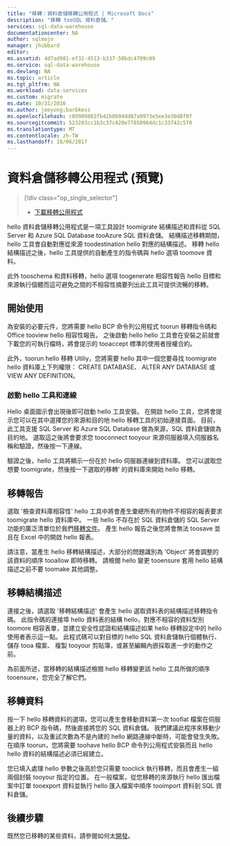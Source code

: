 ```yaml
---
title: "移轉：資料倉儲移轉公用程式 | Microsoft Docs"
description: "移轉 tooSQL 資料倉儲。"
services: sql-data-warehouse
documentationcenter: NA
author: sqlmojo
manager: jhubbard
editor: 
ms.assetid: 4d7ad981-ef31-4513-b337-50bdc4709c09
ms.service: sql-data-warehouse
ms.devlang: NA
ms.topic: article
ms.tgt_pltfrm: NA
ms.workload: data-services
ms.custom: migrate
ms.date: 10/31/2016
ms.author: joeyong;barbkess
ms.openlocfilehash: c89909883fb42b0b04dd87a9973e5ee3e30d8f0f
ms.sourcegitcommit: 523283cc1b3c37c428e77850964dc1c33742c5f0
ms.translationtype: MT
ms.contentlocale: zh-TW
ms.lasthandoff: 10/06/2017
---
```

# <a name="data-warehouse-migration-utility-preview"></a>資料倉儲移轉公用程式 (預覽)
> [!div class="op_single_selector"]
> * [下載移轉公用程式][Download Migration Utility]
> 
> 

hello 資料倉儲移轉公用程式是一項工具設計 toomigrate 結構描述和資料從 SQL Server 和 Azure SQL Database tooAzure SQL 資料倉儲。 結構描述移轉期間，hello 工具會自動對應從來源 toodestination hello 對應的結構描述。 移轉 hello 結構描述之後，hello 工具提供的自動產生的指令碼與 hello 選項 toomove 資料。

此外 tooschema 和資料移轉，hello 選項 toogenerate 相容性報告 hello 目標和來源執行個體而這可避免之間的不相容性摘要列出此工具可提供流暢的移轉。

## <a name="get-started"></a>開始使用
為安裝的必要元件，您將需要 hello BCP 命令列公用程式 toorun 移轉指令碼和 Office tooview hello 相容性報告。 之後啟動 hello hello 工具會在安裝之前就會下載您的可執行檔時，將會提示的 tooaccept 標準的使用者授權合約。

此外，toorun hello 移轉 Utiliy，您將需要 hello 其中一個您要尋找 toomigrate hello 資料庫上下列權限： CREATE DATABASE、 ALTER ANY DATABASE 或 VIEW ANY DEFINITION。

### <a name="launching-hello-tool-and-connecting"></a>啟動 hello 工具和連線
Hello 桌面圖示會出現後即可啟動 hello 工具安裝。 在開啟 hello 工具，您將會提示您可以在其中選擇您的來源和目的地 hello 移轉工具的初始連接頁面。 目前，此工具支援 SQL Server 和 Azure SQL Database 做為來源，SQL 資料倉儲做為目的地。 選取這之後將會要求您 tooconnect tooyour 來源伺服器填入伺服器名稱和驗證，然後按一下連線。

驗證之後，hello 工具將顯示一份在於 hello 伺服器連線到資料庫。 您可以選取您想要 toomigrate，然後按一下選取的移轉' 的資料庫來開始 hello 移轉。

## <a name="migration-report"></a>移轉報告
選取 '檢查資料庫相容性' hello 工具中將會產生彙總所有的物件不相容的報表要求 toomigrate hello 資料庫中。 一些 hello 不存在於 SQL 資料倉儲的 SQL Server 功能的廣泛清單位於我們[移轉文件][migration documentation]。 產生 hello 報告之後您將會無法 toosave 並且在 Excel 中的開啟 hello 報表。

請注意，當產生 hello 移轉結構描述，大部分的問題識別為 'Object' 將會調整的該資料的順序 tooallow 即時移轉。 請檢閱 hello 變更 tooensure 套用 hello 結構描述之前不要 toomake 其他調整。

## <a name="migrate-schema"></a>移轉結構描述
連接之後，請選取 '移轉結構描述' 會產生 hello 選取資料表的結構描述移轉指令碼。 此指令碼的連接埠 hello 資料表的結構 hello，對應不相容的資料型別 toomore 相容表單，並建立安全性認證和結構描述如果 hello 移轉設定中的 hello 使用者表示這一點。 此程式碼可以對目標的 hello SQL 資料倉儲執行個體執行、 儲存 tooa 檔案、 複製 tooyour 剪貼簿，或甚至編輯內嵌採取進一步的動作之前。  

為前面所述，當移轉的結構描述檢閱 hello 移轉變更該 hello 工具所做的順序 tooensure，您完全了解它們。  

## <a name="migrate-data"></a>移轉資料
按一下 hello 移轉資料的選項，您可以產生會移動資料第一次 tooflat 檔案在伺服器上的 BCP 指令碼，然後直接將您的 SQL 資料倉儲。 我們建議此程序來移動少量的資料，以及重試次數為不是內建的 hello 網路連線中斷時，可能會發生失敗。 在順序 toorun，您將需要 toohave hello BCP 命令列公用程式安裝而且 hello hello 資料的結構描述必須已經建立。

您已填入處理 hello 參數之後高於您只需要 tooclick 執行移轉，而且會產生一組兩個封裝 tooyour 指定的位置。 在一般檔案，從您移轉的來源執行 hello 匯出檔案中訂單 tooexport 資料並執行 hello 匯入檔案中順序 tooimport 資料到 SQL 資料倉儲。

## <a name="next-steps"></a>後續步驟
既然您已移轉的某些資料，請參閱如何太[開發][develop]。

<!--Image references-->

<!--Article references-->
[migration documentation]: sql-data-warehouse-overview-migrate.md
[develop]: sql-data-warehouse-overview-develop.md

<!--Other Web references--> 
[Download Migration Utility]: https://migrhoststorage.blob.core.windows.net/sqldwsample/DataWarehouseMigrationUtility.zip
